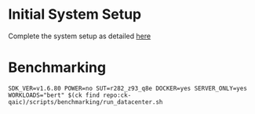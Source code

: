 # Initial System Setup 
Complete the system setup as detailed [here](https://github.com/krai/ck-qaic/blob/main/script/setup.docker/README.md)

# Benchmarking 
``` 
SDK_VER=v1.6.80 POWER=no SUT=r282_z93_q8e DOCKER=yes SERVER_ONLY=yes  WORKLOADS="bert" $(ck find repo:ck-qaic)/scripts/benchmarking/run_datacenter.sh  
```